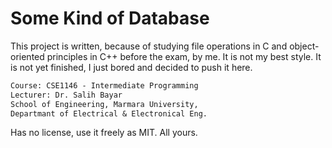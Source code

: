 # Some Kind of Database

This project is written, because of studying file operations in C and object-oriented principles in C++ before the exam, by me. It is not my best style. It is not yet finished, I just bored and decided to push it here.

```txt
Course: CSE1146 - Intermediate Programming
Lecturer: Dr. Salih Bayar
School of Engineering, Marmara University,
Departmant of Electrical & Electronical Eng.
```

Has no license, use it freely as MIT. All yours.
